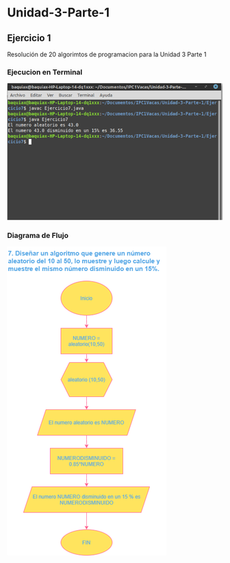 # Unidad-3-Parte-1

## Ejercicio 1

Resolución de 20 algorimtos de programacion para la Unidad 3 Parte 1

### Ejecucion en Terminal

![Terminal](Ej7.png)

### Diagrama de Flujo

![Diagrama de flujo](7.png)

